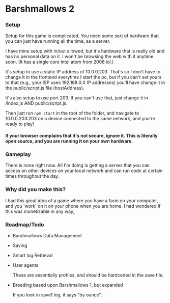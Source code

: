 # Barshmallows 2

### Setup

Setup for this game is complicated. You need some sort of hardware that you can just have running all the time, as a server.

I have mine setup with in/out allowed, but it's hardware that is really old and has no personal data on it. I won't be browsing the web with it anytime soon. (It has a single core intel atom from 2008 lol.)

It's setup to use a static IP address of 10.0.0.203. That's so I don't have to change it in the frontend everytime I start the pc, but if you can't set yours to that (e.g., your ISP uses 192.168.0.X IP addresses) you'll have change it in the public/script.js file (hostAddress).

It's also setup to use port 203. If you can't use that, just change it in /index.js AND public/script.js.

Then just run `npm start` in the root of the folder, and navigate to 10.0.0.203:203 on a device connected to the same network, and you're ready to play!

#### If your browser complains that it's not secure, ignore it. This is literally open source, and you are running it on your own hardware.

### Gameplay

There is none right now. All I'm doing is getting a server that you can access on other devices on your local network and can run code at certain times throughout the day.

### Why did you make this?

I had this great idea of a game where you have a farm on your computer, and you 'work' on it on your phone when you are home. I had wondered if this was monetizable in any way, 

### Roadmap/Todo

- Barshmallows Data Management

- Saving

- Smart log Retrieval

- User agents

    These are essentially profiles, and should be hardcoded in the save file.

- Breeding based upon Barshmallows 1, but expanded

    If you look in save1.log, it says "by ounce".